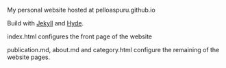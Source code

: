 My personal website hosted at pelloaspuru.github.io

Build with [Jekyll](http://jekyllrb.com) and [Hyde](http://hyde.getpoole.com).

index.html configures the front page of the website

publication.md, about.md and category.html configure the remaining of the website pages.

